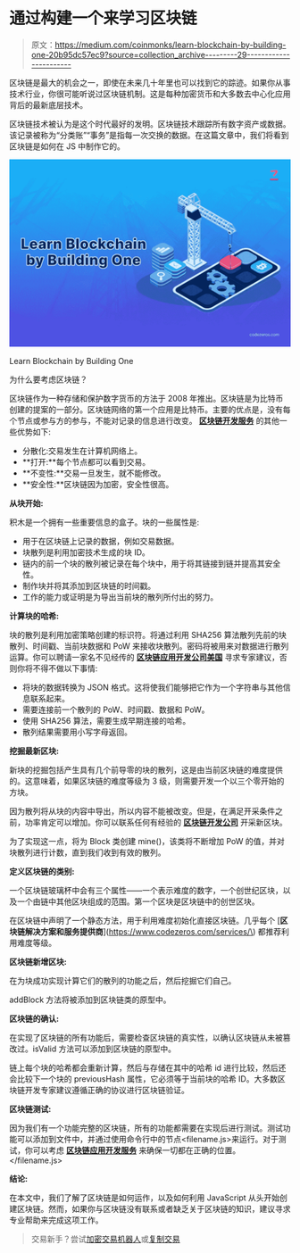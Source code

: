 # 通过构建一个来学习区块链

> 原文：<https://medium.com/coinmonks/learn-blockchain-by-building-one-20b95dc57ec9?source=collection_archive---------29----------------------->

区块链是最大的机会之一，即使在未来几十年里也可以找到它的踪迹。如果你从事技术行业，你很可能听说过区块链机制。这是每种加密货币和大多数去中心化应用背后的最新底层技术。

区块链技术被认为是这个时代最好的发明。区块链技术跟踪所有数字资产或数据。该记录被称为“分类账”“事务”是指每一次交换的数据。在这篇文章中，我们将看到区块链是如何在 JS 中制作它的。

![](img/1373dc9960f562f38dedfe9e3134fb42.png)

Learn Blockchain by Building One

为什么要考虑区块链？

区块链作为一种存储和保护数字货币的方法于 2008 年推出。区块链是为比特币创建的提案的一部分。区块链网络的第一个应用是比特币。主要的优点是，没有每个节点或参与方的参与，不能对记录的信息进行改变。 [**区块链开发服务**](https://www.codezeros.com/) 的其他一些优势如下:

*   分散化:交易发生在计算机网络上。
*   **打开:**每个节点都可以看到交易。
*   **不变性:**交易一旦发生，就不能修改。
*   **安全性:**区块链因为加密，安全性很高。

**从块开始:**

积木是一个拥有一些重要信息的盒子。块的一些属性是:

*   用于在区块链上记录的数据，例如交易数据。
*   块散列是利用加密技术生成的块 ID。
*   链内的前一个块的散列被记录在每个块中，用于将其链接到链并提高其安全性。
*   制作块并将其添加到区块链的时间戳。
*   工作的能力或证明是为导出当前块的散列所付出的努力。

**计算块的哈希:**

块的散列是利用加密策略创建的标识符。将通过利用 SHA256 算法散列先前的块散列、时间戳、当前块数据和 PoW 来接收块散列。密码将被用来对数据进行散列运算。你可以聘请一家名不见经传的 [**区块链应用开发公司美国**](https://www.codezeros.com/services/blockchain-development) 寻求专家建议，否则你将不得不做以下事情:

*   将块的数据转换为 JSON 格式。这将使我们能够把它作为一个字符串与其他信息联系起来。
*   需要连接前一个散列的 PoW、时间戳、数据和 PoW。
*   使用 SHA256 算法，需要生成早期连接的哈希。
*   散列结果需要用小写字母返回。

**挖掘最新区块:**

新块的挖掘包括产生具有几个前导零的块的散列，这是由当前区块链的难度提供的。这意味着，如果区块链的难度等级为 3 级，则需要开发一个以三个零开始的方块。

因为散列将从块的内容中导出，所以内容不能被改变。但是，在满足开采条件之前，功率肯定可以增加。你可以联系任何有经验的 [**区块链开发公司**](https://www.codezeros.com/services/) 开采新区块。

为了实现这一点，将为 Block 类创建 mine()，该类将不断增加 PoW 的值，并对块散列进行计数，直到我们收到有效的散列。

**定义区块链的类别:**

一个区块链玻璃杯中会有三个属性——一个表示难度的数字，一个创世纪区块，以及一个由链中其他区块组成的范围。第一个区块是区块链中的创世区块。

在区块链中声明了一个静态方法，用于利用难度初始化直接区块链。几乎每个 [**区块链解决方案和服务提供商**](https://www.codezeros.com/services/\) 都推荐利用难度等级。

**区块链新增区块:**

在为块成功实现计算它们的散列的功能之后，然后挖掘它们自己。

addBlock 方法将被添加到区块链类的原型中。

**区块链的确认:**

在实现了区块链的所有功能后，需要检查区块链的真实性，以确认区块链从未被篡改过。isValid 方法可以添加到区块链的原型中。

链上每个块的哈希都会重新计算，然后与存储在其中的哈希 id 进行比较，然后还会比较下一个块的 previousHash 属性，它必须等于当前块的哈希 ID。大多数区块链开发专家建议遵循正确的协议进行区块链验证。

**区块链测试:**

因为我们有一个功能完整的区块链，所有的功能都需要在实现后进行测试。测试功能可以添加到文件中，并通过使用命令行中的节点<filename.js>来运行。对于测试，你可以考虑 [**区块链应用开发服务**](https://www.codezeros.com/services/blockchain-development) 来确保一切都在正确的位置。</filename.js>

**结论:**

在本文中，我们了解了区块链是如何运作，以及如何利用 JavaScript 从头开始创建区块链。然而，如果你与区块链没有联系或者缺乏关于区块链的知识，建议寻求专业帮助来完成这项工作。

> 交易新手？尝试[加密交易机器人](/coinmonks/crypto-trading-bot-c2ffce8acb2a)或[复制交易](/coinmonks/top-10-crypto-copy-trading-platforms-for-beginners-d0c37c7d698c)